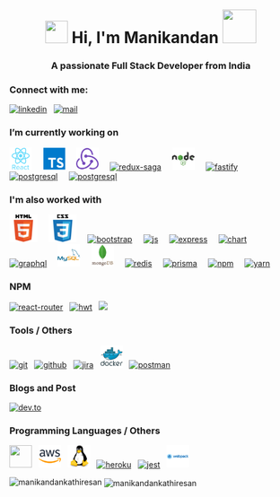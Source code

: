 <h1 align="center"><img src="https://em-content.zobj.net/source/microsoft-teams/363/waving-hand_1f44b.png" height="40px" width="40px"/> Hi, I'm Manikandan
<img src="https://em-content.zobj.net/source/telegram/386/man-technologist_1f468-200d-1f4bb.webp" height="60px" width="60px"/>
</h1>
<h3 align="center"> A passionate Full Stack Developer from India</h3>


<h3 align="left">Connect with me:</h3>
<div>

[<img src="https://upload.wikimedia.org/wikipedia/commons/thumb/8/81/LinkedIn_icon.svg/2048px-LinkedIn_icon.svg.png" alt="linkedin" width="40" height="40" />](https://www.linkedin.com/in/manikandan-k-9095/)&nbsp;&nbsp;
<a href="mailto:abc@example.com"><img src="https://logowik.com/content/uploads/images/gmail-new-icon5198.jpg" alt="mail" width="40" height="40" /></a>


</div>

<h3> I’m currently working on  </h3>
<div>
 
[<img src="https://raw.githubusercontent.com/devicons/devicon/master/icons/react/react-original-wordmark.svg" width="40" height="40" />](https://react.dev/) &nbsp; &nbsp;
[<img src="https://raw.githubusercontent.com/devicons/devicon/master/icons/typescript/typescript-original.svg" width="40" height="40" />](https://www.typescriptlang.org/) &nbsp; &nbsp;
[<img src="https://raw.githubusercontent.com/devicons/devicon/master/icons/redux/redux-original.svg" alt="redux" width="40" height="40" />](https://redux.js.org) &nbsp; &nbsp;
[<img src="https://cdn.worldvectorlogo.com/logos/redux-saga.svg" alt="redux-saga" width="40" height="40" />](https://redux-saga.js.org/) &nbsp; &nbsp;
[<img src="https://raw.githubusercontent.com/devicons/devicon/master/icons/nodejs/nodejs-original-wordmark.svg" alt="node_js" width="40" height="40" />](https://nodejs.org) &nbsp; &nbsp;
[<img src="https://fastify.dev/img/logos/fastify-white.svg" alt="fastify" width="40" height="40" />](https://fastify.dev/) &nbsp; &nbsp;
[<img src="https://www.svgrepo.com/show/303301/postgresql-logo.svg" alt="postgresql" width="40" height="40" />](https://www.postgresql.org) &nbsp; &nbsp;
[<img src="https://cdn.worldvectorlogo.com/logos/vitejs.svg" alt="postgresql" width="40" height="40" />](https://vitejs.dev/) &nbsp; &nbsp;

</div>
 
    
<h3>  I'm also worked with </h3>
<div>

[<img src="https://raw.githubusercontent.com/devicons/devicon/master/icons/html5/html5-original-wordmark.svg" alt="html" width="50" height="50" />](https://www.w3.org/html/) &nbsp; &nbsp;
[<img src="https://raw.githubusercontent.com/devicons/devicon/master/icons/css3/css3-original-wordmark.svg" alt="css" width="50" height="50" />](https://www.w3schools.com/css/) &nbsp; &nbsp;
[<img src="https://cdn.worldvectorlogo.com/logos/bootstrap-5-1.svg" alt="bootstrap" width="40" height="40" />](https://getbootstrap.com) &nbsp; &nbsp;
[<img src="https://cdn.worldvectorlogo.com/logos/logo-javascript.svg" alt="js" width="40" height="40" />](https://www.w3schools.com/js/) &nbsp; &nbsp;
[<img src="https://ih1.redbubble.net/image.438908244.6144/st,small,507x507-pad,600x600,f8f8f8.u2.jpg" alt="express" width="40" height="40" />](https://expressjs.com) &nbsp; &nbsp;
[<img src="https://www.chartjs.org/media/logo-title.svg" alt="chart" width="40" height="40" />](https://www.chartjs.org) &nbsp; &nbsp;
[<img src="https://www.vectorlogo.zone/logos/graphql/graphql-icon.svg" alt="graphql" width="40" height="40" />](https://graphql.org) &nbsp; &nbsp;
[<img src="https://raw.githubusercontent.com/devicons/devicon/master/icons/mysql/mysql-original-wordmark.svg" alt="mysql" width="40" height="40" />](https://www.mysql.com) &nbsp; &nbsp;
[<img src="https://raw.githubusercontent.com/devicons/devicon/master/icons/mongodb/mongodb-original-wordmark.svg" alt="mongodb" width="40" height="40" />](https://www.mongodb.com/) &nbsp; &nbsp;
[<img src="https://www.svgrepo.com/show/303460/redis-logo.svg" alt="redis" width="40" height="40" />](https://redis.io) &nbsp; &nbsp;
[<img src="https://prismalens.vercel.app/header/logo-white.svg" alt="prisma" width="40" height="40" />](https://www.prisma.io/) &nbsp; &nbsp;
[<img src="https://raw.githubusercontent.com/gilbarbara/logos/main/logos/npm.svg" alt="npm" width="40" height="40" />](https://www.npmjs.com/) &nbsp; &nbsp;
[<img src="https://cdn.worldvectorlogo.com/logos/yarn.svg" alt="yarn" width="40" height="40" />](https://classic.yarnpkg.com/en/) &nbsp; &nbsp;


 
</div>

<h3 align="left"> NPM </h3>
<div>
 
[<img src="https://reactrouter.com/twitterimage.jpg" alt="react-router" width="40" height="40" />](https://reactrouter.com/en/main)&nbsp;&nbsp;
[<img src="https://avatars.githubusercontent.com/u/84194169?v=4&s=160" alt="hwt" width="40" height="40" />](https://jwt.io/)&nbsp;&nbsp;
[<img src="https://www.ux-republic.com/wp-content/uploads/2018/03/socket.png" alt=" " width="40" height="40" />](https://socket.io/)&nbsp;&nbsp;

  
</div>


<h3 align="left">Tools / Others</h3>
<div>

[<img src="https://www.vectorlogo.zone/logos/git-scm/git-scm-icon.svg" alt="git" width="40" height="40" />](https://git-scm.com/)&nbsp;&nbsp;
[<img src="https://seeklogo.com/images/G/github-logo-2E3852456C-seeklogo.com.png" alt="github" width="40" height="40" />](https://docs.github.com/en)&nbsp;&nbsp;
[<img src="https://www.ambient-it.net/wp-content/uploads/2022/04/Logo-Jira-200x175-2.png" alt="jira" width="40" height="40" />](https://confluence.atlassian.com/jira)&nbsp;&nbsp;
[<img src="https://raw.githubusercontent.com/devicons/devicon/master/icons/docker/docker-original-wordmark.svg" alt="docker" width="40" height="40" />](https://www.docker.com/)&nbsp;&nbsp;
[<img src="https://www.vectorlogo.zone/logos/getpostman/getpostman-icon.svg" alt="postman" width="40" height="40" />](https://postman.com)&nbsp;&nbsp;

 
</div>

  
<!-- BLOG-POST-LIST:START -->
<!-- BLOG-POST-LIST:END -->

<h3 align="left">Blogs and Post</h3>
<div>
 
 [<img src="https://raw.githubusercontent.com/rahuldkjain/github-profile-readme-generator/master/src/images/icons/Social/devto.svg" alt="dev.to" width="40" height="40" />](https://dev.to/nameismani)&nbsp;&nbsp;

</div>
 

<h3 align="left"> Programming Languages / Others </h3>
<div>

[<img src="https://cdn.worldvectorlogo.com/logos/c-1.svg" alt="" width="40" height="40" />](https://www.javatpoint.com/c-programming-language-tutorial)&nbsp;&nbsp;
[<img src="https://raw.githubusercontent.com/devicons/devicon/master/icons/amazonwebservices/amazonwebservices-original-wordmark.svg" alt="aws" width="40" height="40" />](https://aws.amazon.com/)&nbsp;&nbsp;
[<img src="https://raw.githubusercontent.com/devicons/devicon/master/icons/linux/linux-original.svg" alt="linux" width="40" height="40" />](https://www.linux.org/)&nbsp;&nbsp;
[<img src="https://www.vectorlogo.zone/logos/heroku/heroku-icon.svg" alt="heroku" width="40" height="40" />](https://heroku.com)&nbsp;&nbsp;
[<img src="https://www.vectorlogo.zone/logos/jestjsio/jestjsio-icon.svg" alt="jest" width="40" height="40" />](https://jestjs.io)&nbsp;&nbsp;
[<img src="https://raw.githubusercontent.com/devicons/devicon/d00d0969292a6569d45b06d3f350f463a0107b0d/icons/webpack/webpack-original-wordmark.svg" alt="webpack" width="40" height="40" />](https://webpack.js.org)&nbsp;&nbsp;

 
</div>
 

<p>
    <img align="left"
        src="https://github-readme-stats.vercel.app/api/top-langs?username=manikandankathiresan&show_icons=true&locale=en&layout=compact"
        alt="manikandankathiresan" />
</p>

<p>
    &nbsp;<img align="center"
        src="https://github-readme-stats.vercel.app/api?username=manikandankathiresan&show_icons=true&locale=en"
        alt="manikandankathiresan" />
</p>
